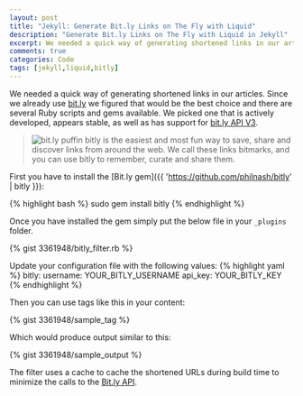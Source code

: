 ```yaml
---
layout: post
title: "Jekyll: Generate Bit.ly Links on The Fly with Liquid"
description: "Generate Bit.ly Links on The Fly with Liquid in Jekyll"
excerpt: We needed a quick way of generating shortened links in our articles. Since we already use bit.ly we figured that would be the best choice and there are several Ruby scripts and gems available. We picked one that is actively developed, appears stable, as well as has support for bit.ly API V3.
comments: true
categories: Code
tags: [jekyll,liquid,bitly]
---
```


We needed a quick way of generating shortened links in our articles. Since we already use [bit.ly](http://bit.ly/) we figured that would be the best choice and there are several Ruby scripts and gems available. We picked one that is actively developed, appears stable, as well as has support for [bit.ly API V3](http://dev.bitly.com/data_apis.html).

> ![bit.ly puffin](/uploads/2012/08/bitly.png) bitly is the easiest and most fun way to save, share and discover links from around the web. We call these links bitmarks, and you can use bitly to remember, curate and share them.

First you have to install the [Bit.ly gem]({{ 'https://github.com/philnash/bitly' | bitly }}):

{% highlight bash %}
sudo gem install bitly
{% endhighlight %}

Once you have installed the gem simply put the below file in your `_plugins` folder.

{% gist 3361948/bitly_filter.rb %}

Update your configuration file with the following values:
{% highlight yaml %}
bitly:
  username: YOUR_BITLY_USERNAME
  api_key: YOUR_BITLY_KEY
{% endhighlight %}

Then you can use tags like this in your content:

{% gist 3361948/sample_tag %}

Which would produce output similar to this:

{% gist 3361948/sample_output %}

The filter uses a cache to cache the shortened URLs during build time to minimize the calls to the [Bit.ly API](http://dev.bitly.com/api.html).
